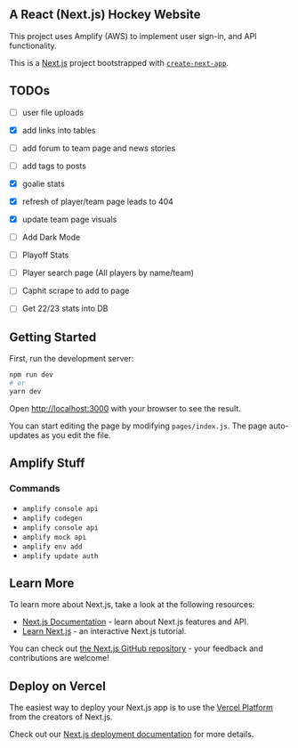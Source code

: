 ## A React (Next.js) Hockey Website

This project uses Amplify (AWS) to implement user sign-in, and API functionality.

This is a [Next.js](https://nextjs.org/) project bootstrapped with [`create-next-app`](https://github.com/vercel/next.js/tree/canary/packages/create-next-app).

## TODOs

- [ ] user file uploads
- [x] add links into tables
- [ ] add forum to team page and news stories
- [ ] add tags to posts
- [x] goalie stats
- [x] refresh of player/team page leads to 404
- [x] update team page visuals

- [ ] Add Dark Mode
- [ ] Playoff Stats
- [ ] Player search page (All players by name/team)
- [ ] Caphit scrape to add to page
- [ ] Get 22/23 stats into DB

## Getting Started

First, run the development server:

```bash
npm run dev
# or
yarn dev
```

Open [http://localhost:3000](http://localhost:3000) with your browser to see the result.

You can start editing the page by modifying `pages/index.js`. The page auto-updates as you edit the file.

## Amplify Stuff

### Commands

- `amplify console api`
- `amplify codegen`
- `amplify console api`
- `amplify mock api`
- `amplify env add`
- `amplify update auth`

## Learn More

To learn more about Next.js, take a look at the following resources:

- [Next.js Documentation](https://nextjs.org/docs) - learn about Next.js features and API.
- [Learn Next.js](https://nextjs.org/learn) - an interactive Next.js tutorial.

You can check out [the Next.js GitHub repository](https://github.com/vercel/next.js/) - your feedback and contributions are welcome!

## Deploy on Vercel

The easiest way to deploy your Next.js app is to use the [Vercel Platform](https://vercel.com/import?utm_medium=default-template&filter=next.js&utm_source=create-next-app&utm_campaign=create-next-app-readme) from the creators of Next.js.

Check out our [Next.js deployment documentation](https://nextjs.org/docs/deployment) for more details.
